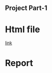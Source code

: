 ## Project Part-1
# Html file
[link](https://github.com/BU-IE-423/fall-23-brayldrm2/blob/main/Part-1.html)
# Report
